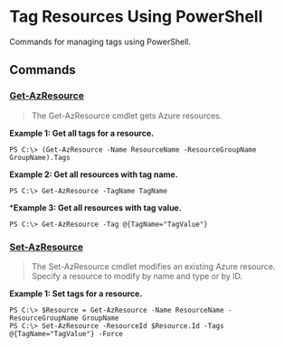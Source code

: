 # Tag Resources Using PowerShell

Commands for managing tags using PowerShell.

## Commands

### **[Get-AzResource](https://docs.microsoft.com/en-us/powershell/module/az.resources/get-azresource?view=azps-2.5.0)**
>The Get-AzResource cmdlet gets Azure resources.

**Example 1: Get all tags for a resource.**

```
PS C:\> (Get-AzResource -Name ResourceName -ResourceGroupName GroupName).Tags
```

**Example 2: Get all resources with tag name.**
```
PS C:\> Get-AzResource -TagName TagName
```

***Example 3: Get all resources with tag value.**
```
PS C:\> Get-AzResource -Tag @{TagName="TagValue"}
```

### **[Set-AzResource](https://docs.microsoft.com/en-us/powershell/module/az.resources/set-azresource?view=azps-2.5.0)**
>The Set-AzResource cmdlet modifies an existing Azure resource. Specify a resource to modify by name and type or by ID.

**Example 1: Set tags for a resource.**
```
PS C:\> $Resource = Get-AzResource -Name ResourceName -ResourceGroupName GroupName
PS C:\> Set-AzResource -ResourceId $Resource.Id -Tags @{TagName="TagValue"} -Force
```